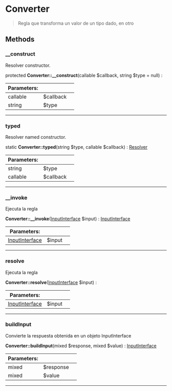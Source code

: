 
                                                                                                                                            
    
# Converter


> Regla que transforma un valor de un tipo dado, en otro
>
> 








## Methods

### __construct
Resolver constructor.


protected **Converter::__construct**(callable $callback, string $type = null) : 


|Parameters: | | |
| --- | --- | --- |
|callable |$callback |  |
|string |$type |  |

---


### typed
Resolver named constructor.


static **Converter::typed**(string $type, callable $callback) : [Resolver](../../../../Resolver.md)


|Parameters: | | |
| --- | --- | --- |
|string |$type |  |
|callable |$callback |  |

---


### __invoke
Ejecuta la regla


**Converter::__invoke**([InputInterface](../../../../InputInterface.md) $input) : [InputInterface](../../../../InputInterface.md)


|Parameters: | | |
| --- | --- | --- |
|[InputInterface](../../../../InputInterface.md) |$input |  |

---


### resolve
Ejecuta la regla


**Converter::resolve**([InputInterface](../../../../InputInterface.md) $input) : 


|Parameters: | | |
| --- | --- | --- |
|[InputInterface](../../../../InputInterface.md) |$input |  |

---


### buildInput
Convierte la respuesta obtenida en un objeto InputInterface


**Converter::buildInput**(mixed $response, mixed $value) : [InputInterface](../../../../InputInterface.md)


|Parameters: | | |
| --- | --- | --- |
|mixed |$response |  |
|mixed |$value |  |

---


                                                                                                                                                                                                                                                                                                                                                                                                            
    
                                                                                                                                                                                                                                                                             
                